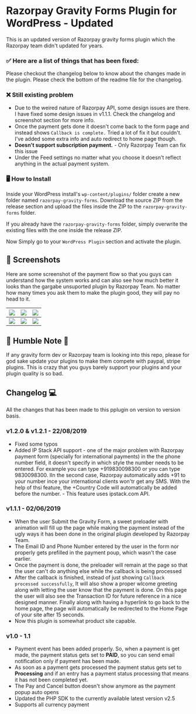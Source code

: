 # Razorpay Gravity Forms Plugin for WordPress - Updated
This is an updated version of Razorpay gravity forms plugin which the Razorpay team didn't updated for years.

### ✅ Here are a list of things that has been fixed:
Please checkout the changelog below to know about the changes made in the plugin. Please check the bottom of the readme file for the changelog.

### ❌ Still existing problem
* Due to the weired nature of Razorpay API, some design issues are there. I have fixed some design issues in v1.1.1. Check the changelog and screenshot section for more info.
* Once the payment gets done it doesn't come back to the form page and instead shows `Callback is complete.` Tried a lot of fix it but couldn't. I've added some extra info and auto redirect to home page though.
* **Doesn't support subscription payment.** - Only Razorpay Team can fix this issue
* Under the Feed settings no matter what you choose it doesn't reflect anything in the actual payment system.

### 🖥 How to Install
Inside your WordPress install's `wp-content/plugins/` folder create a new folder named `razorpay-gravity-forms`. Download the source ZIP from the release section and upload the files inside the ZIP to the `razorpay-gravity-forms` folder.

If you already have the `razorpay-gravity-forms` folder, simply overwrite the existing files with the one inside the release ZIP.

Now Simply go to your `WordPress Plugin` section and activate the plugin.

## 📸 Screenshots
Here are some screenshot of the payment flow so that you guys can understand how the system works and can also see how much better it looks than the gargabe unsuported plugin by Razorpay Team. No matter how many times you ask them to make the plugin good, they will pay no head to it.

| <img src="https://i.imgur.com/YFOUjZ4.jpg"> | <img src="https://i.imgur.com/hW9KeGV.jpg"> | <img src="https://i.imgur.com/WlmPh9I.jpg"> |
|:-------------------------:|:-------------------------:|:-------------------------:|
|<img src="https://i.imgur.com/WxL0iOv.jpg"> | <img src="https://i.imgur.com/aVgB9KT.jpg">| <img src="https://i.imgur.com/qjotdf6.jpg?1"> |

## 🙏 Humble Note 🙏
If any gravity form dev or Razorpay team is looking into this repo, please for god sake update your plugins to make them compete with paypal, stripe plugins. This is crazy that you guys barely support your plugins and your plugin quality is so bad.

## Changelog 💻
All the changes that has been made to this pplugin on version to version basis.

### v1.2.0 & v1.2.1 - 22/08/2019
* Fixed some typos
* Added IP Stack API support - one of the major problem with Razorpay payment form (specially for international payments) in the the phone number field, it doesn't specify in which style the number needs to be entered. For example you can type +919830098300 or you can type 9830098300. IIn the second case,  Razorpay automatically adds +91 to your number ince your international clients won'tr get any SMS. With the help of thsi feature, the +Country Code will automatically be added before the number. - This feature uses ipstack.com API.

### v1.1.1 - 02/06/2019
* When the user Submit the Gravity Form, a sweet preloader with animation will fill up the page while making the payment instead of the ugly ways it has been done in the original plugin developed by Razorpay Team.
* The Email ID and Phone Number entered by the user in the form nor properly gets prefilled in the payment poup, which wasn't the case earlier.
* Once the payment is done, the preloader will remain at the page so that the user can't do anything else while the callback is being processed
* After the callback is finished, instead of just showing `Callback processed successfully`, It will also show a proper wlcome greeting along with letting the user know that the payment is done. On this page the user will also see the Transaction ID for future reference in a nice designed manner. Finally along with having a hyperlink to go back to the home page, the page will automatically be redirected to the Home Page of your site after 15 seconds.
* Now this plugin is somewhat product site capable.

### v1.0 - 1.1
* Payment event has been added properly. So, when a payment is get made, the payment status gets set to **PAID**, so you can send email notification only if payment has been made.
* As soon as a payment gets processed the payment status gets set to **Processing** and if an entry has a payment status processing that means it has not been completed yet.
* The Pay and Cancel button doesn't show anymore as the payment popup auto opens
* Updated the PHP SDK to the currently available latest version v2.5
* Supports all currency payment
